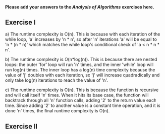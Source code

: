 #### Please add your answers to the ***Analysis of  Algorithms*** exercises here.

## Exercise I

a) The runtime complexity is O(n). This is because with each iteration of the while loop, 'a' increases by 'n * n', so after 'n' iterations 'a' will be equal to 'n * (n * n)' which matches the while loop's conditional check of 'a < n * n * n'.

b) The runtime complexity is O(n*log(n)). This is because there are nested loops: the outer 'for' loop will run 'n' times, and the inner 'while' loop will run log(n) times. The inner loop has a log(n) time complexity because the value of 'j' doubles with each iteration, so 'j' will increase quadradically and only take log(n) iterations to reach the value of 'n'.

c) The runtime complexity is O(n). This is because the function is recursive and will call itself 'n' times. When it hits its base case, the function will backtrack through all 'n' function calls, adding '2' to the return value each time. Since adding '2' to another value is a constant time operation, and it is done 'n' times, the final runtime complexity is O(n).

## Exercise II


